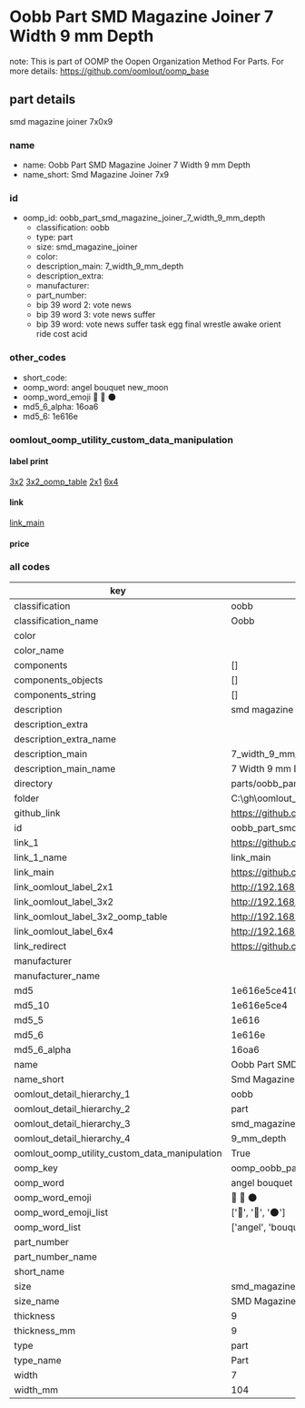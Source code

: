 # Oobb Part SMD Magazine Joiner 7 Width 9 mm Depth  

note: This is part of OOMP the Oopen Organization Method For Parts. For more details: https://github.com/oomlout/oomp_base

##  part details
  



smd magazine joiner 7x0x9



### name
* name: Oobb Part SMD Magazine Joiner 7 Width 9 mm Depth
* name_short: Smd Magazine Joiner 7x9 
### id
* oomp_id: oobb_part_smd_magazine_joiner_7_width_9_mm_depth
  * classification: oobb
  * type: part
  * size: smd_magazine_joiner
  * color: 
  * description_main: 7_width_9_mm_depth
  * description_extra: 
  * manufacturer: 
  * part_number: 
  * bip 39 word 2: vote news
  * bip 39 word 3: vote news suffer
  * bip 39 word: vote news suffer task egg final wrestle awake orient ride cost acid

### other_codes
* short_code: 
* oomp_word: angel bouquet new_moon
* oomp_word_emoji :angel: :bouquet: :new_moon:
* md5_6_alpha: 16oa6
* md5_6: 1e616e






### oomlout_oomp_utility_custom_data_manipulation
#### label print
[3x2](http://192.168.1.245:1112/?label=oomp%2016oa6)
[3x2_oomp_table](http://192.168.1.108:1112/?label=oomp%2016oa6)
[2x1](http://192.168.1.242:1112/?label=oomp%2016oa6)
[6x4](http://192.168.1.55:1112/?label=oomp%2016oa6)    

#### link

[link_main](https://github.com/oomlout/oomlout_oobb_version_4_generated_parts/tree/main/navigation_oomp/oobb/part/smd_magazine_joiner/7_width_9_mm_depth/part)                              

#### price







### all codes 
| key | value |  
| --- | --- |  
| classification | oobb |  
| classification_name | Oobb |  
| color |  |  
| color_name |  |  
| components | [] |  
| components_objects | [] |  
| components_string | [] |  
| description | smd magazine joiner 7x0x9 |  
| description_extra |  |  
| description_extra_name |  |  
| description_main | 7_width_9_mm_depth |  
| description_main_name | 7 Width 9 mm Depth |  
| directory | parts/oobb_part_smd_magazine_joiner_7_width_9_mm_depth |  
| folder | C:\gh\oomlout_oobb_version_4_generated_parts\parts\oobb_part_smd_magazine_joiner_7_width_9_mm_depth |  
| github_link | https://github.com/oomlout/oomlout_oomp_part_src/tree/main/parts/oobb_part_smd_magazine_joiner_7_width_9_mm_depth |  
| id | oobb_part_smd_magazine_joiner_7_width_9_mm_depth |  
| link_1 | https://github.com/oomlout/oomlout_oobb_version_4_generated_parts/tree/main/navigation_oomp/oobb/part/smd_magazine_joiner/7_width_9_mm_depth/part |  
| link_1_name | link_main |  
| link_main | https://github.com/oomlout/oomlout_oobb_version_4_generated_parts/tree/main/navigation_oomp/oobb/part/smd_magazine_joiner/7_width_9_mm_depth/part |  
| link_oomlout_label_2x1 | http://192.168.1.242:1112/?label=oomp%2016oa6 |  
| link_oomlout_label_3x2 | http://192.168.1.245:1112/?label=oomp%2016oa6 |  
| link_oomlout_label_3x2_oomp_table | http://192.168.1.108:1112/?label=oomp%2016oa6 |  
| link_oomlout_label_6x4 | http://192.168.1.55:1112/?label=oomp%2016oa6 |  
| link_redirect | https://github.com/oomlout/oomlout_oobb_version_4_generated_parts/tree/main/parts/oobb_smd_magazine_joiner_07_09 |  
| manufacturer |  |  
| manufacturer_name |  |  
| md5 | 1e616e5ce4103fc95a236de1b1654faf |  
| md5_10 | 1e616e5ce4 |  
| md5_5 | 1e616 |  
| md5_6 | 1e616e |  
| md5_6_alpha | 16oa6 |  
| name | Oobb Part SMD Magazine Joiner 7 Width 9 mm Depth |  
| name_short | Smd Magazine Joiner 7x9  |  
| oomlout_detail_hierarchy_1 | oobb |  
| oomlout_detail_hierarchy_2 | part |  
| oomlout_detail_hierarchy_3 | smd_magazine_joiner |  
| oomlout_detail_hierarchy_4 | 9_mm_depth |  
| oomlout_oomp_utility_custom_data_manipulation | True |  
| oomp_key | oomp_oobb_part_smd_magazine_joiner_7_width_9_mm_depth |  
| oomp_word | angel bouquet new_moon |  
| oomp_word_emoji | :angel: :bouquet: :new_moon: |  
| oomp_word_emoji_list | [':angel:', ':bouquet:', ':new_moon:'] |  
| oomp_word_list | ['angel', 'bouquet', 'new_moon'] |  
| part_number |  |  
| part_number_name |  |  
| short_name |  |  
| size | smd_magazine_joiner |  
| size_name | SMD Magazine Joiner |  
| thickness | 9 |  
| thickness_mm | 9 |  
| type | part |  
| type_name | Part |  
| width | 7 |  
| width_mm | 104 |  
